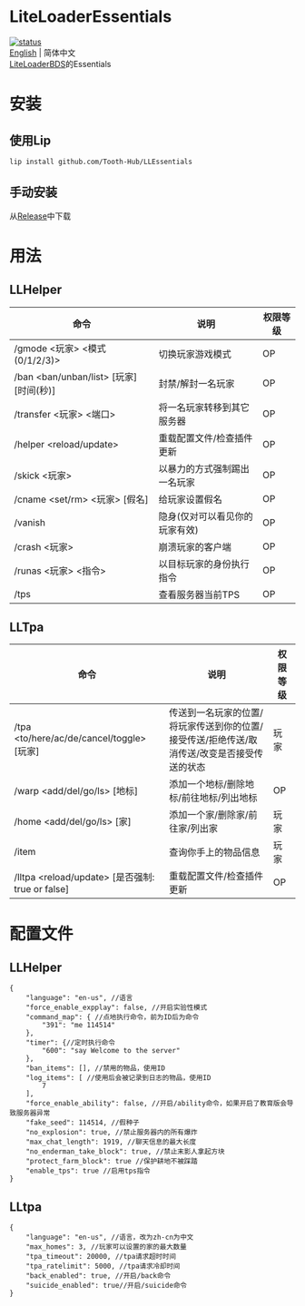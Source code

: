# LiteLoaderEssentials

[![status](https://img.shields.io/github/actions/workflow/status/LiteLDev/LLEssentials/build-cmake.yml?style=for-the-badge)]("https://github.com/LiteLDev/LLEssentials/actions")  
[English](README.md) | 简体中文  
[LiteLoaderBDS](https://github.com/LiteLDev/LiteLoaderBDS)的Essentials

# 安装

## 使用Lip

```bash
lip install github.com/Tooth-Hub/LLEssentials
```

## 手动安装

从[Release](https://github.com/LiteLDev/LLEssentials/releases)中下载

# 用法

## LLHelper

| 命令                                 | 说明               | 权限等级 |
|------------------------------------|------------------|------|
| /gmode <玩家> <模式(0/1/2/3)>          | 切换玩家游戏模式         | OP   |
| /ban <ban/unban/list> [玩家] [时间(秒)] | 封禁/解封一名玩家        | OP   |
| /transfer <玩家> <IP> <端口>           | 将一名玩家转移到其它服务器    | OP   |
| /helper <reload/update>            | 重载配置文件/检查插件更新    | OP   |
| /skick <玩家>                        | 以暴力的方式强制踢出一名玩家   | OP   |
| /cname <set/rm> <玩家> [假名]          | 给玩家设置假名          | OP   |
| /vanish                            | 隐身(仅对可以看见你的玩家有效) | OP   |
| /crash <玩家>                        | 崩溃玩家的客户端         | OP   |
| /runas <玩家> <指令>                   | 以目标玩家的身份执行指令     | OP   |
| /tps                               | 查看服务器当前TPS       | OP   |

## LLTpa

| 命令                                           | 说明                                               | 权限等级 |
|----------------------------------------------|--------------------------------------------------|------|
| /tpa <to/here/ac/de/cancel/toggle> [玩家]      | 传送到一名玩家的位置/将玩家传送到你的位置/接受传送/拒绝传送/取消传送/改变是否接受传送的状态 | 玩家   |
| /warp <add/del/go/ls> [地标]                   | 添加一个地标/删除地标/前往地标/列出地标                            | OP   |
| /home <add/del/go/ls> [家]                    | 添加一个家/删除家/前往家/列出家                                | 玩家   |
| /item                                        | 查询你手上的物品信息                                       | 玩家   |
| /lltpa <reload/update> [是否强制: true or false] | 重载配置文件/检查插件更新                                    | OP   |

# 配置文件

## LLHelper

```jsonc
{
    "language": "en-us", //语言
    "force_enable_expplay": false, //开启实验性模式
    "command_map": { //点地执行命令，前为ID后为命令
        "391": "me 114514"
    },
    "timer": {//定时执行命令
        "600": "say Welcome to the server"
    },
    "ban_items": [], //禁用的物品，使用ID
    "log_items": [ //使用后会被记录到日志的物品，使用ID
        7
    ],
    "force_enable_ability": false, //开启/ability命令，如果开启了教育版会导致服务器异常
    "fake_seed": 114514, //假种子
    "no_explosion": true, //禁止服务器内的所有爆炸
    "max_chat_length": 1919, //聊天信息的最大长度
    "no_enderman_take_block": true, //禁止末影人拿起方块
    "protect_farm_block": true //保护耕地不被踩踏
    "enable_tps": true //启用tps指令
}
```

## LLtpa

```jsonc
{
    "language": "en-us", //语言，改为zh-cn为中文
    "max_homes": 3, //玩家可以设置的家的最大数量
    "tpa_timeout": 20000, //tpa请求超时时间
    "tpa_ratelimit": 5000, //tpa请求冷却时间
    "back_enabled": true, //开启/back命令
    "suicide_enabled": true//开启/suicide命令
}
```
